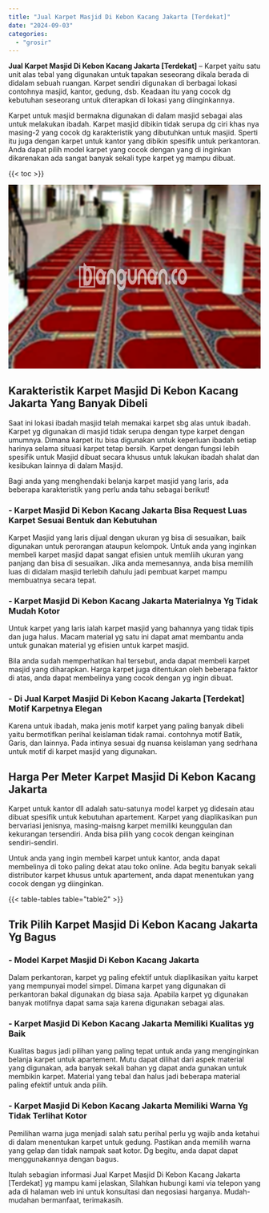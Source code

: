 ```yaml
---
title: "Jual Karpet Masjid Di Kebon Kacang Jakarta [Terdekat]"
date: "2024-09-03"
categories: 
  - "grosir"
---
```


**Jual Karpet Masjid Di Kebon Kacang Jakarta \[Terdekat\]** – Karpet yaitu satu unit alas tebal yang digunakan untuk tapakan seseorang dikala berada di didalam sebuah ruangan. Karpet sendiri digunakan di berbagai lokasi contohnya masjid, kantor, gedung, dsb. Keadaan itu yang cocok dg kebutuhan seseorang untuk diterapkan di lokasi yang diinginkannya.

Karpet untuk masjid bermakna digunakan di dalam masjid sebagai alas untuk melakukan ibadah. Karpet masjid dibikin tidak serupa dg ciri khas nya masing-2 yang cocok dg karakteristik yang dibutuhkan untuk masjid. Sperti itu juga dengan karpet untuk kantor yang dibikin spesifik untuk perkantoran. Anda dapat pilih model karpet yang cocok dengan yang di inginkan dikarenakan ada sangat banyak sekali type karpet yg mampu dibuat.

{{< toc >}}

![Jual Karpet Masjid Di Kebon Kacang Jakarta [Terdekat]](/images/grosir-karpet-murah-68.png)

## Karakteristik Karpet Masjid Di Kebon Kacang Jakarta Yang Banyak Dibeli

Saat ini lokasi ibadah masjid telah memakai karpet sbg alas untuk ibadah. Karpet yg digunakan di masjid tidak serupa dengan type karpet dengan umumnya. Dimana karpet itu bisa digunakan untuk keperluan ibadah setiap harinya selama situasi karpet tetap bersih. Karpet dengan fungsi lebih spesifik untuk Masjid dibuat secara khusus untuk lakukan ibadah shalat dan kesibukan lainnya di dalam Masjid.

Bagi anda yang menghendaki belanja karpet masjid yang laris, ada beberapa karakteristik yang perlu anda tahu sebagai berikut!

### \- Karpet Masjid Di Kebon Kacang Jakarta Bisa Request Luas Karpet Sesuai Bentuk dan Kebutuhan

Karpet Masjid yang laris dijual dengan ukuran yg bisa di sesuaikan, baik digunakan untuk perorangan ataupun kelompok. Untuk anda yang inginkan membeli karpet masjid dapat sangat efisien untuk memliih ukuran yang panjang dan bisa di sesuaikan. Jika anda memesannya, anda bisa memilih luas di didalam masjid terlebih dahulu jadi pembuat karpet mampu membuatnya secara tepat.

### \- Karpet Masjid Di Kebon Kacang Jakarta Materialnya Yg Tidak Mudah Kotor

Untuk karpet yang laris ialah karpet masjid yang bahannya yang tidak tipis dan juga halus. Macam material yg satu ini dapat amat membantu anda untuk gunakan material yg efisien untuk karpet masjid.

Bila anda sudah memperhatikan hal tersebut, anda dapat membeli karpet masjid yang diharapkan. Harga karpet juga ditentukan oleh beberapa faktor di atas, anda dapat membelinya yang cocok dengan yg ingin dibuat.

### \- Di Jual Karpet Masjid Di Kebon Kacang Jakarta \[Terdekat\] Motif Karpetnya Elegan

Karena untuk ibadah, maka jenis motif karpet yang paling banyak dibeli yaitu bermotifkan perihal keislaman tidak ramai. contohnya motif Batik, Garis, dan lainnya. Pada intinya sesuai dg nuansa keislaman yang sedrhana untuk motif di karpet masjid yang digunakan.

## Harga Per Meter Karpet Masjid Di Kebon Kacang Jakarta

Karpet untuk kantor dll adalah satu-satunya model karpet yg didesain atau dibuat spesifik untuk kebutuhan apartement. Karpet yang diaplikasikan pun bervariasi jenisnya, masing-maisng karpet memiliki keunggulan dan kekurangan tersendiri. Anda bisa pilih yang cocok dengan keinginan sendiri-sendiri.

Untuk anda yang ingin membeli karpet untuk kantor, anda dapat membelinya di toko paling dekat atau toko online. Ada begitu banyak sekali distributor karpet khusus untuk apartement, anda dapat menentukan yang cocok dengan yg diinginkan.

{{< table-tables table="table2" >}}

## Trik Pilih Karpet Masjid Di Kebon Kacang Jakarta Yg Bagus

### \- Model Karpet Masjid Di Kebon Kacang Jakarta

Dalam perkantoran, karpet yg paling efektif untuk diaplikasikan yaitu karpet yang mempunyai model simpel. Dimana karpet yang digunakan di perkantoran bakal digunakan dg biasa saja. Apabila karpet yg digunakan banyak motifnya dapat sama saja karena digunakan sebagai alas.

### \- Karpet Masjid Di Kebon Kacang Jakarta Memiliki Kualitas yg Baik

Kualitas bagus jadi pilihan yang paling tepat untuk anda yang menginginkan belanja karpet untuk apartement. Mutu dapat dilihat dari aspek material yang digunakan, ada banyak sekali bahan yg dapat anda gunakan untuk membikin karpet. Material yang tebal dan halus jadi beberapa material paling efektif untuk anda pilih.

### \- Karpet Masjid Di Kebon Kacang Jakarta Memiliki Warna Yg Tidak Terlihat Kotor

Pemilihan warna juga menjadi salah satu perihal perlu yg wajib anda ketahui di dalam menentukan karpet untuk gedung. Pastikan anda memilih warna yang gelap dan tidak nampak saat kotor. Dg begitu, anda dapat dapat menggunakannya dengan bagus.

Itulah sebagian informasi Jual Karpet Masjid Di Kebon Kacang Jakarta \[Terdekat\] yg mampu kami jelaskan, Silahkan hubungi kami via telepon yang ada di halaman web ini untuk konsultasi dan negosiasi harganya. Mudah-mudahan bermanfaat, terimakasih.
